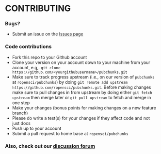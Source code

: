 # CONTRIBUTING #

### Bugs?

* Submit an issue on the [Issues page](https://github.com/ropensci/pubchunks/issues)

### Code contributions

* Fork this repo to your Github account
* Clone your version on your account down to your machine from your account, e.g,. `git clone https://github.com/<yourgithubusername>/pubchunks.git`
* Make sure to track progress upstream (i.e., on our version of `pubchunks` at `ropensci/pubchunks`) by doing `git remote add upstream https://github.com/ropensci/pubchunks.git`. Before making changes make sure to pull changes in from upstream by doing either `git fetch upstream` then merge later or `git pull upstream` to fetch and merge in one step
* Make your changes (bonus points for making changes on a new feature branch)
* Please do write a test(s) for your changes if they affect code and not just docs
* Push up to your account
* Submit a pull request to home base at `ropensci/pubchunks`

### Also, check out our [discussion forum](https://discuss.ropensci.org)
